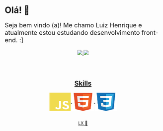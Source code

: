 <h1>Olá! 🐢</h1>
<p style="font-size: 20px">Seja bem vindo (a)! Me chamo Luiz Henrique e atualmente estou estudando desenvolvimento front-end. :]</p>

<div align="center">
  <a href="https://github.com/luizhf42">
  <img height="180em" src="https://github-readme-stats.vercel.app/api?username=luizhf42&show_icons=true&theme=tokyonight&include_all_commits=true&count_private=true"/>
  <img height="180em" src="https://github-readme-stats.vercel.app/api/top-langs/?username=luizhf42&layout=compact&langs_count=7&theme=tokyonight"/>
</div>

##
  
<div style="display: inline_block" align="center"><br>
  <h2 align="center">Skills</h2>
  <img align="center" alt="javacript" height="60" width="70" src="https://raw.githubusercontent.com/devicons/devicon/master/icons/javascript/javascript-plain.svg">
  <img align="center" alt="html" height="60" width="70" src="https://raw.githubusercontent.com/devicons/devicon/master/icons/html5/html5-original.svg">
  <img align="center" alt="CSS" height="60" width="70" src="https://raw.githubusercontent.com/devicons/devicon/master/icons/css3/css3-original.svg">
</div>

## 

<p align="center">LX 🐢</p>
